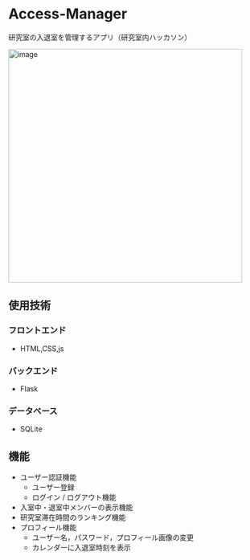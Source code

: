 # Access-Manager
研究室の入退室を管理するアプリ（研究室内ハッカソン）

<img width="465" alt="image" src="https://github.com/user-attachments/assets/5a5f02a7-efd3-488b-bc0d-b28746081ccc" />

## 使用技術

### フロントエンド
- HTML,CSS,js
  
### バックエンド
- Flask

### データベース
- SQLite

## 機能
- ユーザー認証機能
  - ユーザー登録
  - ログイン / ログアウト機能
- 入室中・退室中メンバーの表示機能
- 研究室滞在時間のランキング機能
- プロフィール機能
  - ユーザー名，パスワード，プロフィール画像の変更 
  - カレンダーに入退室時刻を表示
